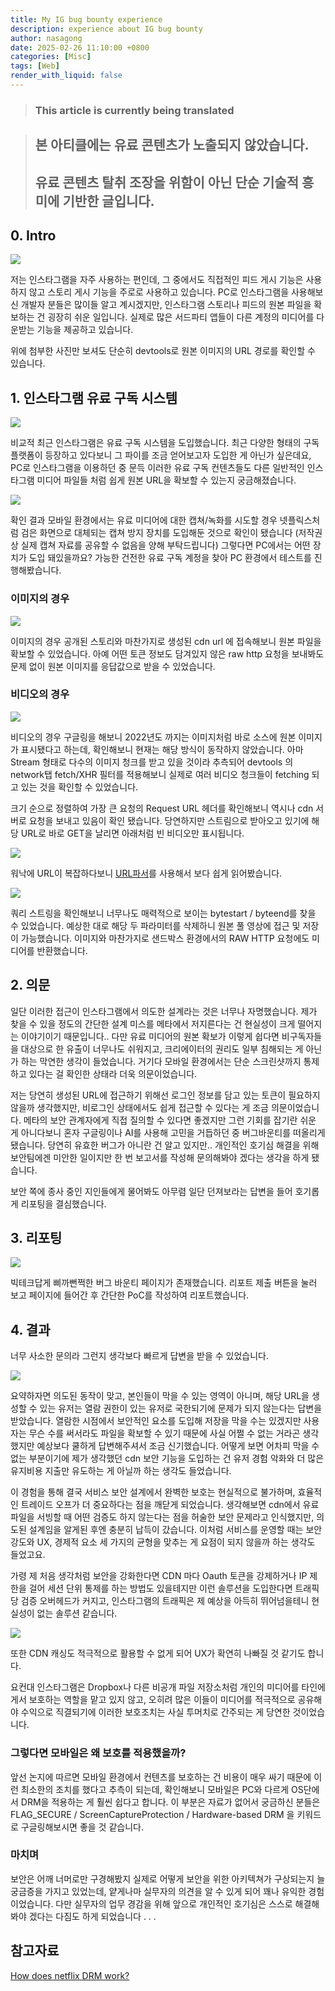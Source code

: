 ```yaml
---
title: My IG bug bounty experience
description: experience about IG bug bounty
author: nasagong
date: 2025-02-26 11:10:00 +0800
categories: [Misc]
tags: [Web]
render_with_liquid: false
---
```


> ### This article is currently being translated

> ## 본 아티클에는 유료 콘텐츠가 노출되지 않았습니다. 
> ## 유료 콘텐츠 탈취 조장을 위함이 아닌 단순 기술적 흥미에 기반한 글입니다.<br/>

## 0. Intro


![](/assets/img/2025-02-26-16-06-02.png)

저는 인스타그램을 자주 사용하는 편인데, 그 중에서도 직접적인 피드 게시 기능은 사용하지 않고 스토리 게시 기능을 주로로 사용하고 있습니다. 
PC로 인스타그램을 사용해보신 개발자 분들은 많이들 알고 계시겠지만, 인스타그램 스토리나 피드의 원본 파일을 확보하는 건 굉장히 쉬운 일입니다. 실제로 많은 서드파티 앱들이 다른 계정의 미디어를 다운받는 기능을 제공하고 있습니다.

위에 첨부한 사진만 보셔도 단순히 devtools로 원본 이미지의 URL 경로를 확인할 수 있습니다. 

## 1. 인스타그램 유료 구독 시스템

![](/assets/img/2025-02-26-16-09-13.png)

비교적 최근 인스타그램은 유료 구독 시스템을 도입했습니다. 최근 다양한 형태의 구독 플랫폼이 등장하고 있다보니 그 파이를 조금 얻어보고자 도입한 게 아닌가 싶은데요, PC로 인스타그램을 이용하던 중 문득 이러한 유료 구독 컨텐츠들도 다른 일반적인 인스타그램 미디어 파일들 처럼 쉽게 원본 URL을 확보할 수 있는지 궁금해졌습니다.

![](/assets/img/2025-02-26-16-18-52.png)

확인 결과 모바일 환경에서는 유료 미디어에 대한 캡쳐/녹화를 시도할 경우 넷플릭스처럼 검은 화면으로 대체되는 캡쳐 방지 장치를 도입해둔 것으로 확인이 됐습니다 (저작권 상 실제 캡쳐 자료를 공유할 수 없음을 양해 부탁드립니다) 그렇다면 PC에서는 어떤 장치가 도입 돼있을까요? 가능한 건전한 유료 구독 계정을 찾아 PC 환경에서 테스트를 진행해봤습니다.

### 이미지의 경우

![](/assets/img/2025-02-26-16-24-49.png)

이미지의 경우 공개된 스토리와 마찬가지로 생성된 cdn url 에 접속해보니 원본 파일을 확보할 수 있었습니다. 아예 어떤 토큰 정보도 담겨있지 않은 raw http 요청을 보내봐도 문제 없이 원본 이미지를 응답값으로 받을 수 있었습니다.

### 비디오의 경우

![](/assets/img/2025-02-26-16-26-54.png)

비디오의 경우 구글링을 해보니 2022년도 까지는 이미지처럼 바로 소스에 원본 이미지가 표시됐다고 하는데, 확인해보니 현재는 해당 방식이 동작하지 않았습니다. 아마 Stream 형태로 다수의 이미지 청크를 받고 있을 것이라 추측되어 devtools 의 network탭 fetch/XHR 필터를 적용해보니 실제로 여러 비디오 청크들이 fetching 되고 있는 것을 확인할 수 있었습니다.

크기 순으로 정렬하여 가장 큰 요청의 Request URL 헤더를 확인해보니 역시나 cdn 서버로 요청을 보내고 있음이 확인 됐습니다. 당연하지만 스트림으로 받아오고 있기에 해당 URL로 바로 GET을 날리면 아래처럼 빈 비디오만 표시됩니다.

![](/assets/img/2025-02-26-16-30-32.png)

워낙에 URL이 복잡하다보니 [URL파서](https://www.freeformatter.com/url-parser-query-string-splitter.html)를 사용해서 보다 쉽게 읽어봤습니다.

![](/assets/img/2025-02-26-16-32-37.png)

쿼리 스트링을 확인해보니 너무나도 매력적으로 보이는 bytestart / byteend를 찾을 수 있었습니다.
예상한 대로 해당 두 파라미터를 삭제하니 원본 풀 영상에 접근 및 저장이 가능했습니다.
이미지와 마찬가지로 샌드박스 환경에서의 RAW HTTP 요청에도 미디어를 반환했습니다.

## 2. 의문

일단 이러한 접근이 인스타그램에서 의도한 설계라는 것은 너무나 자명했습니다. 제가 찾을 수 있을 정도의 간단한 설계 미스를
메타에서 저지른다는 건 현실성이 크게 떨어지는 이야기이기 때문입니다.. 다만 유료 미디어의 원본 확보가 이렇게 쉽다면 비구독자들을 대상으로 한
유출이 너무나도 쉬워지고, 크리에이터의 권리도 일부 침해되는 게 아닌가 하는 막연한 생각이 들었습니다. 거기다 모바일 환경에서는 단순 스크린샷까지 통제하고 있다는 걸 확인한 상태라 더욱 의문이었습니다.

저는 당연히 생성된 URL에 접근하기 위해선 로그인 정보를 담고 있는 토큰이 필요하지 않을까 생각했지만, 비로그인 상태에서도 쉽게 접근할 수 있다는 게 조금 의문이었습니다.
메타의 보안 관계자에게 직접 질의할 수 있다면 좋겠지만 그런 기회를 잡기란 쉬운 게 아니다보니 혼자 구글링이나 AI를 사용해 고민을 거듭하던 중 버그바운티를 떠올리게 됐습니다.
당연히 유효한 버그가 아니란 건 알고 있지만.. 개인적인 호기심 해결을 위해 보안팀에겐 미안한 일이지만 한 번 보고서를 작성해 문의해봐야 겠다는 생각을 하게 됐습니다.

보안 쪽에 종사 중인 지인들에게 물어봐도 아무렴 일단 던져보라는 답변을 들어 호기롭게 리포팅을 결심했습니다.

## 3. 리포팅

![](/assets/img/2025-02-26-16-42-23.png)

빅테크답게 삐까뻔쩍한 버그 바운티 페이지가 존재했습니다. 리포트 제출 버튼을 눌러 보고 페이지에 들어간 후 간단한 PoC를 작성하여 리포트했습니다.

## 4. 결과

너무 사소한 문의라 그런지 생각보다 빠르게 답변을 받을 수 있었습니다.

![](/assets/img/2025-02-26-16-47-28.png)

요약하자면 의도된 동작이 맞고, 본인들이 막을 수 있는 영역이 아니며, 해당 URL을 생성할 수 있는 유저는 열람 권한이 있는 유저로 국한되기에 문제가 되지 않는다는 답변을 받았습니다.
열람한 시점에서 보안적인 요소를 도입해 저장을 막을 수는 있겠지만 사용자는 무슨 수를 써서라도 파일을 확보할 수 있기 때문에 사실 어쩔 수 없는 거라곤 생각했지만 예상보다 쿨하게 답변해주셔서 조금 신기했습니다.
어떻게 보면 어차피 막을 수 없는 부분이기에 제가 생각했던 cdn 보안 기능을 도입하는 건 유저 경험 악화와 더 많은 유지비용 지출만 유도하는 게 아닐까 하는 생각도 들었습니다.

이 경험을 통해 결국 서비스 보안 설계에서 완벽한 보호는 현실적으로 불가하며, 효율적인 트레이드 오프가 더 중요하다는 점을 깨닫게 되었습니다.
생각해보면 cdn에서 유료 파일을 서빙할 때 어떤 검증도 하지 않는다는 점을 허술한 보안 문제라고 인식했지만, 의도된 설계임을 알게된 후엔 충분히 납득이 갔습니다.
이처럼 서비스를 운영할 때는 보안 강도와 UX, 경제적 요소 세 가지의 균형을 맞추는 게 요점이 되지 않을까 하는 생각도 들었고요.

가령 제 처음 생각처럼 보안을 강화한다면 CDN 마다 Oauth 토큰을 강제하거나 IP 제한을 걸어 세션 단위 통제를 하는 방법도 있을테지만
이런 솔루션을 도입한다면 트래픽당 검증 오버헤드가 커지고, 인스타그램의 트래픽은 제 예상을 아득히 뛰어넘을테니 현실성이 없는 솔루션 같습니다.

![](/assets/img/2025-02-26-16-58-37.png)

또한 CDN 캐싱도 적극적으로 활용할 수 없게 되어 UX가 확연히 나빠질 것 같기도 합니다.

요컨대 인스타그램은 Dropbox나 다른 비공개 파일 저장소처럼 개인의 미디어를 타인에게서 보호하는 역할을 맡고 있지 않고,
오히려 많은 이들이 미디어를 적극적으로 공유해야 수익으로 직결되기에 이러한 보호조치는 사실 투머치로 간주되는 게 당연한 것이었습니다.

### 그렇다면 모바일은 왜 보호를 적용했을까?

앞선 논지에 따르면 모바일 환경에서 컨텐츠를 보호하는 건 비용이 매우 싸기 때문에 이런 최소한의 조치를 했다고 추측이 되는데,
확인해보니 모바일은 PC와 다르게 OS단에서 DRM을 적용하는 게 훨씬 쉽다고 합니다. 이 부분은 자료가 없어서 궁금하신 분들은
FLAG_SECURE / ScreenCaptureProtection / Hardware-based DRM 을 키워드로 구글링해보시면 좋을 것 같습니다.

### 마치며 

보안은 어깨 너머로만 구경해봤지 실제로 어떻게 보안을 위한 아키텍쳐가 구상되는지 늘 궁금증을 가지고 있었는데, 얕게나마 실무자의 의견을 알 수 있게 되어 꽤나 유익한 경험이었습니다.
다만 실무자의 업무 경감을 위해 앞으로 개인적인 호기심은 스스로 해결해봐야 겠다는 다짐도 하게 되었습니다 . . . 

## 참고자료

[How does netflix DRM work?](https://www.reddit.com/r/webdev/comments/3p8bos/how_does_netflix_drm_work/)
